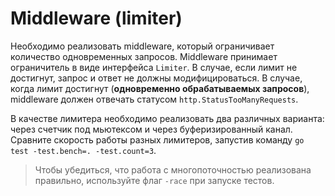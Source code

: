 # Middleware (limiter)

Необходимо реализовать middleware, который ограничивает количество
одновременных запросов. Middleware принимает ограничитель в виде интерфейса
`Limiter`. В случае, если лимит не достигнут, запрос и ответ не должны модифицироваться.
В случае, когда лимит достигнут (**одновременно обрабатываемых запросов**), middleware
должен отвечать статусом `http.StatusTooManyRequests`.

В качестве лимитера необходимо реализовать два различных варианта:
через счетчик под мьютексом и через буферизированный канал.
Сравните скорость работы разных лимитеров, запустив команду
`go test -test.bench=. -test.count=3`.

> Чтобы убедиться, что работа с многопоточностью реализована правильно,
> используйте флаг `-race` при запуске тестов.